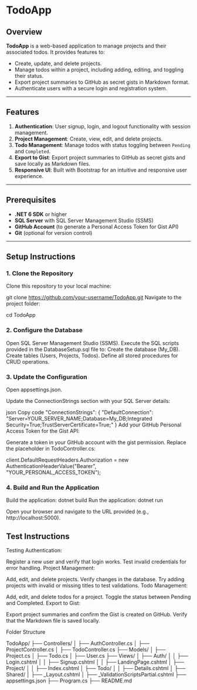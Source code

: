 # TodoApp

## Overview
**TodoApp** is a web-based application to manage projects and their associated todos. It provides features to:
- Create, update, and delete projects.
- Manage todos within a project, including adding, editing, and toggling their status.
- Export project summaries to GitHub as secret gists in Markdown format.
- Authenticate users with a secure login and registration system.

---

## Features
1. **Authentication**: User signup, login, and logout functionality with session management.
2. **Project Management**: Create, view, edit, and delete projects.
3. **Todo Management**: Manage todos with status toggling between `Pending` and `Completed`.
4. **Export to Gist**: Export project summaries to GitHub as secret gists and save locally as Markdown files.
5. **Responsive UI**: Built with Bootstrap for an intuitive and responsive user experience.

---

## Prerequisites
- **.NET 6 SDK** or higher
- **SQL Server** with SQL Server Management Studio (SSMS)
- **GitHub Account** (to generate a Personal Access Token for Gist API)
- **Git** (optional for version control)

---

## Setup Instructions

### 1. Clone the Repository
Clone this repository to your local machine:

git clone https://github.com/your-username/TodoApp.git
Navigate to the project folder:

cd TodoApp

### 2. Configure the Database
Open SQL Server Management Studio (SSMS).
Execute the SQL scripts provided in the DatabaseSetup.sql file to:
Create the database (My_DB).
Create tables (Users, Projects, Todos).
Define all stored procedures for CRUD operations.

### 3. Update the Configuration
Open appsettings.json.

Update the ConnectionStrings section with your SQL Server details:

json
Copy code
"ConnectionStrings": {
    "DefaultConnection": "Server=YOUR_SERVER_NAME;Database=My_DB;Integrated Security=True;TrustServerCertificate=True;"
}
Add your GitHub Personal Access Token for the Gist API:

Generate a token in your GitHub account with the gist permission.
Replace the placeholder in TodoController.cs:

client.DefaultRequestHeaders.Authorization = new AuthenticationHeaderValue("Bearer", "YOUR_PERSONAL_ACCESS_TOKEN");

### 4. Build and Run the Application
Build the application:
dotnet build
Run the application:
dotnet run

Open your browser and navigate to the URL provided (e.g., http://localhost:5000).

## Test Instructions

Testing
Authentication:

Register a new user and verify that login works.
Test invalid credentials for error handling.
Project Management:

Add, edit, and delete projects. Verify changes in the database.
Try adding projects with invalid or missing titles to test validations.
Todo Management:

Add, edit, and delete todos for a project.
Toggle the status between Pending and Completed.
Export to Gist:

Export project summaries and confirm the Gist is created on GitHub.
Verify that the Markdown file is saved locally.


Folder Structure

TodoApp/
├── Controllers/
│   ├── AuthController.cs
│   ├── ProjectController.cs
│   ├── TodoController.cs
├── Models/
│   ├── Project.cs
│   ├── Todo.cs
│   ├── User.cs
├── Views/
│   ├── Auth/
│   │   ├── Login.cshtml
│   │   ├── Signup.cshtml
│   │   ├── LandingPage.cshtml
│   ├── Project/
│   │   ├── Index.cshtml
│   ├── Todo/
│   │   ├── Details.cshtml
│   ├── Shared/
│       ├── _Layout.cshtml
│       ├── _ValidationScriptsPartial.cshtml
├── appsettings.json
├── Program.cs
├── README.md